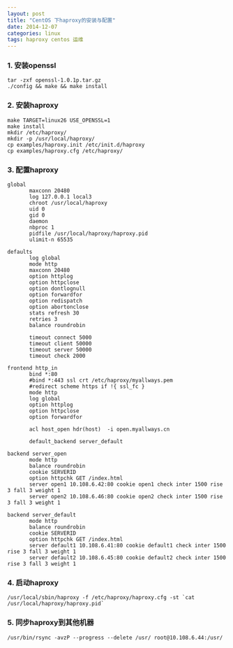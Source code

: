 ```yaml
---
layout: post
title: "CentOS 下haproxy的安装与配置"
date: 2014-12-07
categories: linux
tags: haproxy centos 运维
---
```


### 1. 安装openssl
    tar -zxf openssl-1.0.1p.tar.gz
    ./config && make && make install

### 2. 安装haproxy
    make TARGET=linux26 USE_OPENSSL=1
    make install
    mkdir /etc/haproxy/
    mkdir -p /usr/local/haproxy/
    cp examples/haproxy.init /etc/init.d/haproxy
    cp examples/haproxy.cfg /etc/haproxy/


### 3. 配置haproxy
    global
           maxconn 20480
           log 127.0.0.1 local3
           chroot /usr/local/haproxy
           uid 0
           gid 0
           daemon
           nbproc 1
           pidfile /usr/local/haproxy/haproxy.pid
           ulimit-n 65535

    defaults
           log global
           mode http
           maxconn 20480
           option httplog
           option httpclose
           option dontlognull
           option forwardfor
           option redispatch
           option abortonclose
           stats refresh 30
           retries 3
           balance roundrobin

           timeout connect 5000
           timeout client 50000
           timeout server 50000
           timeout check 2000

    frontend http_in
           bind *:80
           #bind *:443 ssl crt /etc/haproxy/myallways.pem
           #redirect scheme https if !{ ssl_fc }
           mode http
           log global
           option httplog
           option httpclose
           option forwardfor

           acl host_open hdr(host)  -i open.myallways.cn

           default_backend server_default

    backend server_open
           mode http
           balance roundrobin
           cookie SERVERID
           option httpchk GET /index.html
           server open1 10.108.6.42:80 cookie open1 check inter 1500 rise 3 fall 3 weight 1
           server open2 10.108.6.46:80 cookie open2 check inter 1500 rise 3 fall 3 weight 1

    backend server_default
           mode http
           balance roundrobin
           cookie SERVERID
           option httpchk GET /index.html
           server default1 10.108.6.41:80 cookie default1 check inter 1500 rise 3 fall 3 weight 1
           server default2 10.108.6.45:80 cookie default2 check inter 1500 rise 3 fall 3 weight 1

### 4. 启动haproxy
    /usr/local/sbin/haproxy -f /etc/haproxy/haproxy.cfg -st `cat /usr/local/haproxy/haproxy.pid`

### 5. 同步haproxy到其他机器
    /usr/bin/rsync -avzP --progress --delete /usr/ root@10.108.6.44:/usr/